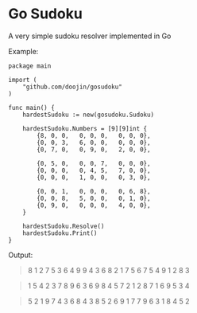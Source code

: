 # Go Sudoku

A very simple sudoku resolver implemented in Go

Example:

	package main

	import (
		"github.com/doojin/gosudoku"
	)

	func main() {
		hardestSudoku := new(gosudoku.Sudoku)

		hardestSudoku.Numbers = [9][9]int {
			{8, 0, 0,   0, 0, 0,   0, 0, 0},
			{0, 0, 3,   6, 0, 0,   0, 0, 0},
			{0, 7, 0,   0, 9, 0,   2, 0, 0},

			{0, 5, 0,   0, 0, 7,   0, 0, 0},
			{0, 0, 0,   0, 4, 5,   7, 0, 0},
			{0, 0, 0,   1, 0, 0,   0, 3, 0},

			{0, 0, 1,   0, 0, 0,   0, 6, 8},
			{0, 0, 8,   5, 0, 0,   0, 1, 0},
			{0, 9, 0,   0, 0, 0,   4, 0, 0},
		}

		hardestSudoku.Resolve()
		hardestSudoku.Print()
	}

Output:

> 8 1 2  7 5 3  6 4 9
> 9 4 3  6 8 2  1 7 5
> 6 7 5  4 9 1  2 8 3

> 1 5 4  2 3 7  8 9 6
> 3 6 9  8 4 5  7 2 1
> 2 8 7  1 6 9  5 3 4

> 5 2 1  9 7 4  3 6 8
> 4 3 8  5 2 6  9 1 7
> 7 9 6  3 1 8  4 5 2

